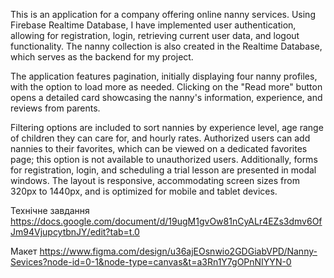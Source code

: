This is an application for a company offering online nanny services. Using
Firebase Realtime Database, I have implemented user authentication, allowing for
registration, login, retrieving current user data, and logout functionality. The
nanny collection is also created in the Realtime Database, which serves as the
backend for my project.

The application features pagination, initially displaying four nanny profiles,
with the option to load more as needed. Clicking on the "Read more" button opens
a detailed card showcasing the nanny's information, experience, and reviews from
parents.

Filtering options are included to sort nannies by experience level, age range of
children they can care for, and hourly rates. Authorized users can add nannies
to their favorites, which can be viewed on a dedicated favorites page; this
option is not available to unauthorized users. Additionally, forms for
registration, login, and scheduling a trial lesson are presented in modal
windows. The layout is responsive, accommodating screen sizes from 320px to
1440px, and is optimized for mobile and tablet devices.

Технічне завдання
https://docs.google.com/document/d/19ugM1gvOw81nCyALr4EZs3dmv6OfJm94VjupcytbnJY/edit?tab=t.0

Макет
https://www.figma.com/design/u36ajEOsnwio2GDGiabVPD/Nanny-Sevices?node-id=0-1&node-type=canvas&t=a3Rn1Y7gOPnNIYYN-0
